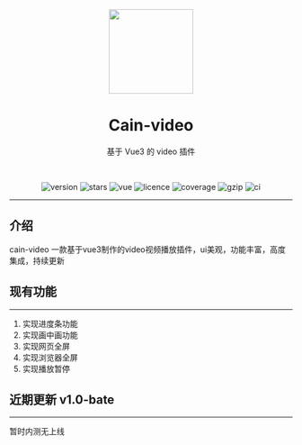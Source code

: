 <div align="center">
  <a href="https://varlet-varletjs.vercel.app">
    <img src="http://caintest.oss-cn-hangzhou.aliyuncs.com/dedf85d368255fb637e9d2464a3a15e7.png" width="150">
  </a>
  <h1>Cain-video</h1>
  <p>基于 Vue3 的 video 插件</p>
   <br />
  <p>
    <img src="https://img.shields.io/npm/v/@varlet/ui?style=flat-square" alt="version">
    <img src="https://img.shields.io/github/stars/varletjs/varlet" alt="stars">
    <img src="https://img.shields.io/badge/vue-v3.2.0%2B-%23407fbc" alt="vue">
    <img src="https://img.shields.io/npm/l/@varlet/ui.svg" alt="licence">
    <img src="https://img.shields.io/codecov/c/github/varletjs/varlet" alt="coverage">
    <img src="https://img.badgesize.io/https://unpkg.com/@varlet/ui/umd/varlet.js?compression=gzip&label=gzip" alt="gzip" />
    <img src="https://github.com/varletjs/varlet/workflows/CI/badge.svg" alt="ci">
  </p>
</div>

------

## 介绍

cain-video 一款基于vue3制作的video视频播放插件，ui美观，功能丰富，高度集成，持续更新

## 现有功能
------
1. 实现进度条功能
2. 实现画中画功能
3. 实现网页全屏
4. 实现浏览器全屏
5. 实现播放暂停

## 近期更新 v1.0-bate 
------
暂时内测无上线